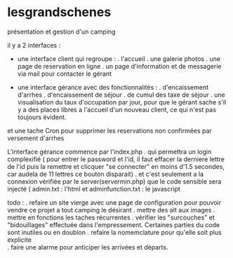 # lesgrandschenes
présentation et gestion d'un camping 

il y a 2 interfaces : 

  - une interface client qui regroupe :
    . l'accueil 
    . une galerie photos
    . une page de reservation en ligne
    . un page d'information et de messagerie via mail pour contacter le gérant
    
  - une interface gérance avec des fonctionnalités :
    . d'encaissement d'arrhes
    . d'encaissement de séjour
    . de cumul des taxe de séjour
    . une visualisation du taux d'occupation par jour, pour que le gérant sache s'il y a des places libres a l'accueil d'un nouveau client, ce qui n'est pas toujours évident.

et une tache Cron pour supprimer les reservations non confirmées par versement d'arrhes
    
L'interface gérance commence par l'index.php
    . qui permettra un login complexifié ( pour entrer le password et l'id, il faut effacer la derniere lettre de l'id puis la remettre et clicquer "se connecter" en moins d'1.5 secondes, car audela de 11 lettres ce bouton disparait) 
    . et c'est seulement a la connexion vérifiée par le server(servermin.php) que le code sensible sera injecté ( admin.txt : l'html et adminfunction.txt : le javascript

todo : 
    . refaire un site vierge avec une page de configuration pour pouvoir vendre ce projet a tout camping le désirant
    . mettre des alt aux images
    . mettre en fonctions les taches récurrentes
    . vérifier les "surcouches" et "bidouillages" effectuée dans l'empressement. Certaines parties du code sont inutiles ou en doublon
    . refaire la nomemclature pour qu'elle soit plus explicite  
    . faire une alarme pour anticiper les arrivées et départs.
    
